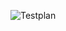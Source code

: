 ![Testplan](https://user-images.githubusercontent.com/101582230/164966664-83aa373d-1546-420b-999b-a53694109ce7.jpg)

